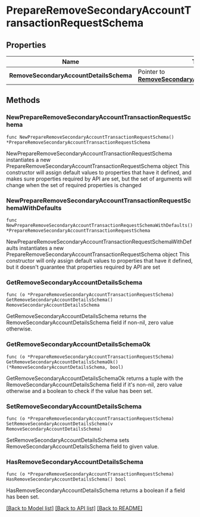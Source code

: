 # PrepareRemoveSecondaryAccountTransactionRequestSchema

## Properties

Name | Type | Description | Notes
------------ | ------------- | ------------- | -------------
**RemoveSecondaryAccountDetailsSchema** | Pointer to [**RemoveSecondaryAccountDetailsSchema**](RemoveSecondaryAccountDetailsSchema.md) |  | [optional] 

## Methods

### NewPrepareRemoveSecondaryAccountTransactionRequestSchema

`func NewPrepareRemoveSecondaryAccountTransactionRequestSchema() *PrepareRemoveSecondaryAccountTransactionRequestSchema`

NewPrepareRemoveSecondaryAccountTransactionRequestSchema instantiates a new PrepareRemoveSecondaryAccountTransactionRequestSchema object
This constructor will assign default values to properties that have it defined,
and makes sure properties required by API are set, but the set of arguments
will change when the set of required properties is changed

### NewPrepareRemoveSecondaryAccountTransactionRequestSchemaWithDefaults

`func NewPrepareRemoveSecondaryAccountTransactionRequestSchemaWithDefaults() *PrepareRemoveSecondaryAccountTransactionRequestSchema`

NewPrepareRemoveSecondaryAccountTransactionRequestSchemaWithDefaults instantiates a new PrepareRemoveSecondaryAccountTransactionRequestSchema object
This constructor will only assign default values to properties that have it defined,
but it doesn't guarantee that properties required by API are set

### GetRemoveSecondaryAccountDetailsSchema

`func (o *PrepareRemoveSecondaryAccountTransactionRequestSchema) GetRemoveSecondaryAccountDetailsSchema() RemoveSecondaryAccountDetailsSchema`

GetRemoveSecondaryAccountDetailsSchema returns the RemoveSecondaryAccountDetailsSchema field if non-nil, zero value otherwise.

### GetRemoveSecondaryAccountDetailsSchemaOk

`func (o *PrepareRemoveSecondaryAccountTransactionRequestSchema) GetRemoveSecondaryAccountDetailsSchemaOk() (*RemoveSecondaryAccountDetailsSchema, bool)`

GetRemoveSecondaryAccountDetailsSchemaOk returns a tuple with the RemoveSecondaryAccountDetailsSchema field if it's non-nil, zero value otherwise
and a boolean to check if the value has been set.

### SetRemoveSecondaryAccountDetailsSchema

`func (o *PrepareRemoveSecondaryAccountTransactionRequestSchema) SetRemoveSecondaryAccountDetailsSchema(v RemoveSecondaryAccountDetailsSchema)`

SetRemoveSecondaryAccountDetailsSchema sets RemoveSecondaryAccountDetailsSchema field to given value.

### HasRemoveSecondaryAccountDetailsSchema

`func (o *PrepareRemoveSecondaryAccountTransactionRequestSchema) HasRemoveSecondaryAccountDetailsSchema() bool`

HasRemoveSecondaryAccountDetailsSchema returns a boolean if a field has been set.


[[Back to Model list]](../README.md#documentation-for-models) [[Back to API list]](../README.md#documentation-for-api-endpoints) [[Back to README]](../README.md)


